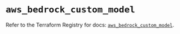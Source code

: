 # `aws_bedrock_custom_model`

Refer to the Terraform Registry for docs: [`aws_bedrock_custom_model`](https://registry.terraform.io/providers/hashicorp/aws/5.92.0/docs/resources/bedrock_custom_model).

